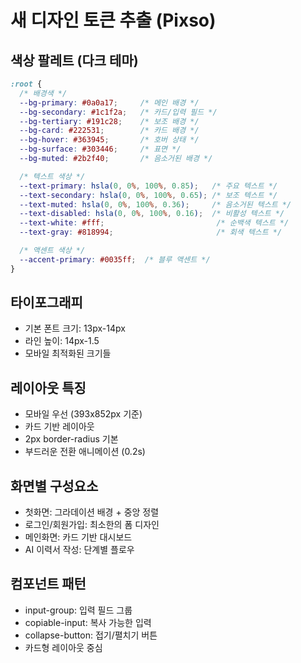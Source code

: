 # 새 디자인 토큰 추출 (Pixso)

## 색상 팔레트 (다크 테마)
```css
:root {
  /* 배경색 */
  --bg-primary: #0a0a17;     /* 메인 배경 */
  --bg-secondary: #1c1f2a;   /* 카드/입력 필드 */  
  --bg-tertiary: #191c28;    /* 보조 배경 */
  --bg-card: #222531;        /* 카드 배경 */
  --bg-hover: #363945;       /* 호버 상태 */
  --bg-surface: #303446;     /* 표면 */
  --bg-muted: #2b2f40;       /* 음소거된 배경 */

  /* 텍스트 색상 */
  --text-primary: hsla(0, 0%, 100%, 0.85);   /* 주요 텍스트 */
  --text-secondary: hsla(0, 0%, 100%, 0.65); /* 보조 텍스트 */
  --text-muted: hsla(0, 0%, 100%, 0.36);     /* 음소거된 텍스트 */
  --text-disabled: hsla(0, 0%, 100%, 0.16);  /* 비활성 텍스트 */
  --text-white: #fff;                         /* 순백색 텍스트 */
  --text-gray: #818994;                       /* 회색 텍스트 */

  /* 액센트 색상 */
  --accent-primary: #0035ff;  /* 블루 액센트 */
}
```

## 타이포그래피
- 기본 폰트 크기: 13px-14px
- 라인 높이: 14px-1.5
- 모바일 최적화된 크기들

## 레이아웃 특징
- 모바일 우선 (393x852px 기준)  
- 카드 기반 레이아웃
- 2px border-radius 기본
- 부드러운 전환 애니메이션 (0.2s)

## 화면별 구성요소
- 첫화면: 그라데이션 배경 + 중앙 정렬
- 로그인/회원가입: 최소한의 폼 디자인
- 메인화면: 카드 기반 대시보드
- AI 이력서 작성: 단계별 플로우

## 컴포넌트 패턴
- input-group: 입력 필드 그룹
- copiable-input: 복사 가능한 입력
- collapse-button: 접기/펼치기 버튼
- 카드형 레이아웃 중심